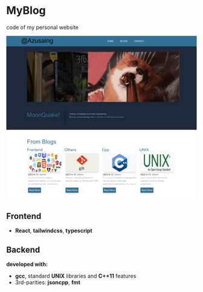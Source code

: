 # MyBlog
code of my personal website

<img alt="" src="./demo.png"></img>

## Frontend
- **React**, **tailwindcss**, **typescript**

## Backend
**developed with:** 
- **gcc**, standard **UNIX** libraries and **C++11** features
- 3rd-parities: **jsoncpp**, **fmt**
